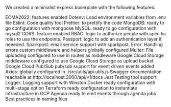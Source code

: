 We created a minimalist express boilerplate with the following features:

ECMA2022: features enabled
Dotenv: Load environment variables from .env file
Eslint: Code quality tool
Prettier: to prettify the code
MongoDB: ready to go configuration with mongoose
MySQL: ready to go configuration with mysql2
CORS: feature enabled
RBAC: logic to authorize people with specific roles to use the endpoints.
Passport: logic to add an authentication layer if neeeded.
Sparkpost: email service support with sparkpost.
Error: Handling errors custom middleware and helpers globally configured
Multer: File uploading configured to use in routes as middleware
Google Cloud Storage middleware configured to use Google Cloud Storage as upload bucket
Google Cloud Pub/Sub pub/sub support for event driven events added
Axios: globally configured in ./src/utils/api.utils.js
Swagger documentation reachable at http://localhost:3000/api/v1/docs
Jest Testing tool support
Logger: Logging support with Winston
Docker ready configuration with multi-stage option
Terraform ready configuration to instantiate infrastracture in GCP
Agenda ready to emit events through agenda jobs
Best practices in naming files